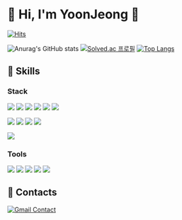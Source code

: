 # 👑 Hi, I'm YoonJeong 👑

[![Hits](https://hits.seeyoufarm.com/api/count/incr/badge.svg?url=https%3A%2F%2Fgithub.com%2Fyoonjung1205%2Fhit-counter&count_bg=%23ED99CE&title_bg=%23B6AEAE&icon=github.svg&icon_color=%23E7E7E7&title=hits&edge_flat=false)](https://hits.seeyoufarm.com)

![Anurag's GitHub stats](https://github-readme-stats.vercel.app/api?username=yoonjung1205&show_icons=true&theme=radical)
[![Solved.ac
프로필](http://mazassumnida.wtf/api/v2/generate_badge?boj=yoonjung1205)](https://solved.ac/yoonjung1205)
[![Top Langs](https://github-readme-stats.vercel.app/api/top-langs/?username=yoonjung1205&layout=compact)](https://github.com/anuraghazra/github-readme-stats)




## 💎 Skills

### Stack
<img src="https://img.shields.io/badge/Vue.js-4FC08D?style=for-the-badge&logo=Vue.js&logoColor=white"> <img src="https://img.shields.io/badge/React-61DAFB?style=for-the-badge&logo=React&logoColor=white"> <img src="https://img.shields.io/badge/html 5-E34F26?style=for-the-badge&logo=html5&logoColor=white"> <img src="https://img.shields.io/badge/sass-CC6699?style=for-the-badge&logo=Sass&logoColor=white"> <img src="https://img.shields.io/badge/css 3-1572B6?style=for-the-badge&logo=css3&logoColor=white"> <img src="https://img.shields.io/badge/javascript-F7DF1E?style=for-the-badge&logo=JAVASCRIPT&logoColor=black">

<img src="https://img.shields.io/badge/django-092e20?style=for-the-badge&logo=django&logoColor=white"> <img src="https://img.shields.io/badge/FastAPI-009688?style=for-the-badge&logo=FastAPI&logoColor=white"> <img src="https://img.shields.io/badge/sqlite-003b57?style=for-the-badge&logo=sqlite&logoColor=white"> <img src="https://img.shields.io/badge/MongoDB-47A248?style=for-the-badge&logo=MongoDB&logoColor=white"> 

<img src="https://img.shields.io/badge/python-3776ab?style=for-the-badge&logo=python&logoColor=white"> 




### Tools

<img src="https://img.shields.io/badge/git-f05032?style=for-the-badge&logo=git&logoColor=white"> <img src="https://img.shields.io/badge/jira-0052cc?style=for-the-badge&logo=jira software&logoColor=white"> <img src="https://img.shields.io/badge/mattermost-0058cc?style=for-the-badge&logo=mattermost&logoColor=white"> <img src="https://img.shields.io/badge/figma-f24e1e?style=for-the-badge&logo=figma&logoColor=white"> <img src="https://img.shields.io/badge/Notion-000000?style=for-the-badge&logo=notion&logoColor=white">



## 📮 Contacts

[![Gmail Contact](https://img.shields.io/badge/yoonjung1205@gmail.com-d14836?style=flat-square&logo=gmail&logoColor=white)](mailto:yoonjung1205@gmail.com)


